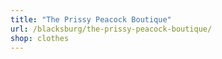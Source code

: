 ```yaml
---
title: "The Prissy Peacock Boutique"
url: /blacksburg/the-prissy-peacock-boutique/
shop: clothes
---
```

